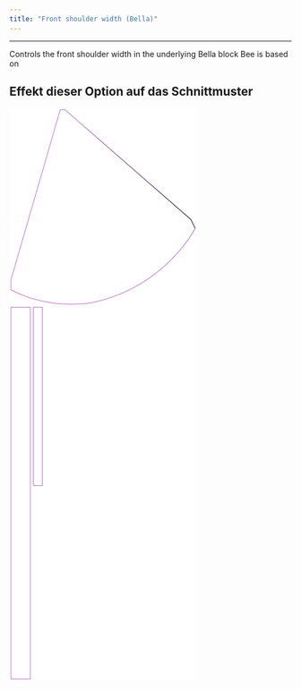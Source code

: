 ```yaml
---
title: "Front shoulder width (Bella)"
---
```


---

Controls the front shoulder width in the underlying Bella block Bee is based on

## Effekt dieser Option auf das Schnittmuster

![Dieses Bild zeigt den Effekt dieser Option, indem es mehrere Varianten überlagert, die einen anderen Wert für diese Option haben](bee_frontshoulderwidth_sample.svg "Effekt dieser Option auf das Schnittmuster")
